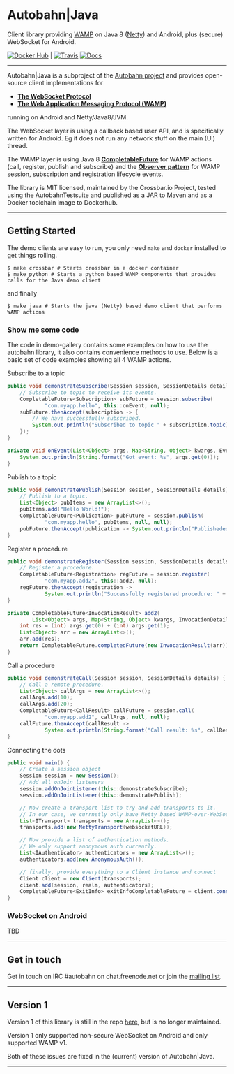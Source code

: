 # **Autobahn**|Java

Client library providing [WAMP](http://wamp-proto.org/) on Java 8 ([Netty](https://netty.io/)) and Android, plus (secure) WebSocket for Android.

[![Docker Hub](https://img.shields.io/badge/docker-ready-blue.svg)](https://hub.docker.com/r/crossbario/autobahn-java/) |
[![Travis](https://travis-ci.org/crossbario/autobahn-java.svg?branch=master)](https://travis-ci.org/crossbario/autobahn-java)
[![Docs](https://javadoc.io/badge/io.crossbar.autobahn/autobahn-android.svg?label=docs)](https://javadoc.io/doc/io.crossbar.autobahn/autobahn-android)

---

Autobahn|Java is a subproject of the [Autobahn project](http://crossbar.io/autobahn/) and provides open-source client implementations for

* **[The WebSocket Protocol](http://tools.ietf.org/html/rfc6455)**
* **[The Web Application Messaging Protocol (WAMP)](http://wamp-proto.org/)**

running on Android and Netty/Java8/JVM.

The WebSocket layer is using a callback based user API, and is specifically written for Android. Eg it does not run any network stuff on the main (UI) thread.

The WAMP layer is using Java 8 **[CompletableFuture](https://docs.oracle.com/javase/8/docs/api/java/util/concurrent/CompletableFuture.html)** for WAMP actions (call, register, publish and subscribe) and the **[Observer pattern](https://en.wikipedia.org/wiki/Observer_pattern)** for WAMP session, subscription and registration lifecycle events.

The library is MIT licensed, maintained by the Crossbar.io Project, tested using the AutobahnTestsuite and published as a JAR to Maven and as a Docker toolchain image to Dockerhub.

---


## Getting Started

The demo clients are easy to run, you only need `make` and `docker` installed to get things rolling. </br>

    $ make crossbar # Starts crossbar in a docker container
    $ make python # Starts a python based WAMP components that provides calls for the Java demo client

and finally

    $ make java # Starts the java (Netty) based demo client that performs WAMP actions

### Show me some code

The code in demo-gallery contains some examples on how to use the autobahn library, it also contains convenience methods to use. Below is a basic set of code examples showing all 4 WAMP actions.

Subscribe to a topic

```java
public void demonstrateSubscribe(Session session, SessionDetails details) {
    // Subscribe to topic to receive its events.
    CompletableFuture<Subscription> subFuture = session.subscribe(
            "com.myapp.hello", this::onEvent, null);
    subFuture.thenAccept(subscription -> {
        // We have successfully subscribed.
        System.out.println("Subscribed to topic " + subscription.topic);
    });
}

private void onEvent(List<Object> args, Map<String, Object> kwargs, EventDetails details) {
    System.out.println(String.format("Got event: %s", args.get(0)));
}
```

Publish to a topic

```java
public void demonstratePublish(Session session, SessionDetails details) {
    // Publish to a topic.
    List<Object> pubItems = new ArrayList<>();
    pubItems.add("Hello World!");
    CompletableFuture<Publication> pubFuture = session.publish(
            "com.myapp.hello", pubItems, null, null);
    pubFuture.thenAccept(publication -> System.out.println("Publisheded successfully"));
}
```

Register a procedure

```java
public void demonstrateRegister(Session session, SessionDetails details) {
    // Register a procedure.
    CompletableFuture<Registration> regFuture = session.register(
            "com.myapp.add2", this::add2, null);
    regFuture.thenAccept(registration ->
            System.out.println("Successfully registered procedure: " + registration.procedure));
}

private CompletableFuture<InvocationResult> add2(
        List<Object> args, Map<String, Object> kwargs, InvocationDetails details) {
    int res = (int) args.get(0) + (int) args.get(1);
    List<Object> arr = new ArrayList<>();
    arr.add(res);
    return CompletableFuture.completedFuture(new InvocationResult(arr));
}
```

Call a procedure

```java
public void demonstrateCall(Session session, SessionDetails details) {
    // Call a remote procedure.
    List<Object> callArgs = new ArrayList<>();
    callArgs.add(10);
    callArgs.add(20);
    CompletableFuture<CallResult> callFuture = session.call(
            "com.myapp.add2", callArgs, null, null);
    callFuture.thenAccept(callResult ->
            System.out.println(String.format("Call result: %s", callResult.results.get(0))));
}
```

Connecting the dots

```java
public void main() {
    // Create a session object
    Session session = new Session();
    // Add all onJoin listeners
    session.addOnJoinListener(this::demonstrateSubscribe);
    session.addOnJoinListener(this::demonstratePublish);

    // Now create a transport list to try and add transports to it.
    // In our case, we currnetly only have Netty based WAMP-over-WebSocket.
    List<ITransport> transports = new ArrayList<>();
    transports.add(new NettyTransport(websocketURL));

    // Now provide a list of authentication methods.
    // We only support anonymous auth currently.
    List<IAuthenticator> authenticators = new ArrayList<>();
    authenticators.add(new AnonymousAuth());

    // finally, provide everything to a Client instance and connect
    Client client = new Client(transports);
    client.add(session, realm, authenticators);
    CompletableFuture<ExitInfo> exitInfoCompletableFuture = client.connect();
}
```

### WebSocket on Android

TBD

---


## Get in touch

Get in touch on IRC #autobahn on chat.freenode.net or join the [mailing list](http://groups.google.com/group/autobahnws).

---


## Version 1

Version 1 of this library is still in the repo [here](https://github.com/crossbario/autobahn-java/tree/version-1), but is no longer maintained.

Version 1 only supported non-secure WebSocket on Android and only supported WAMP v1.

Both of these issues are fixed in the (current) version of Autobahn|Java.

---
